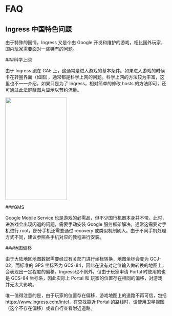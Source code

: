 FAQ
====





Ingress 中国特色问题
--------------------

由于特殊的国情，Ingress 又是个由 Google 开发和维护的游戏，相比国外玩家，国内玩家需要面对一些特有的问题。


###科学上网

由于 Ingress 跑在 GAE 上，这通常是进入游戏的基本条件。如果进入游戏的时候卡在转圈界面（如图），通常都是科学上网的问题。科学上网的方法较为丰富，这里也不一一介绍，如果只是为了 Ingress，相对简单的修改 hosts 的方法即可，还可通过此法屏蔽图片显示以节约流量。  

<img src="http://ghostflying-static.qiniudn.com/ingress_Loading.png" width="192" height="320" />  


###GMS

Google Mobile Service 也是游戏的必需品，但不少国行机器本身并不带。此时，进游戏会出现闪退的问题，需要手动安装 Google 服务框架解决。通常这需要对手机进行 root，部分手机还需要通过 recovery 或类似机制刷入。由于不同手机处理方式不同，建议参照各手机对应的教程进行安装。  


###地图偏移

由于大陆地区地图数据需要经过有关部门进行坐标转换，地图坐标会变为 GCJ-02，而标准的 GPS 坐标系为 GCS-84，因此在没有对定位输入做转换的地图上，会表现出一定程度的偏移。Ingress也不例外，但由于玩家申请 Portal 时使用的也是 GCS-84 坐标系，因此实际上 Portal 和 玩家的位置存在相同的偏移，对游戏并无太大影响。  

唯一值得注意的是，由于玩家的位置存在偏移，游戏地图上的道路不再可信，包括<https://www.ingress.com/intel>，在查找靠近 Portal 的路线时，请使用卫星视图（这个不存在偏移）或者自行查看附近道路。

